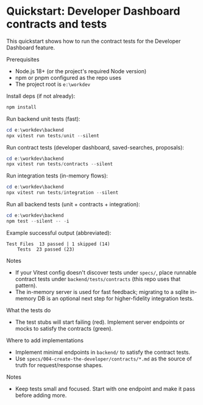 # Quickstart: Developer Dashboard contracts and tests

This quickstart shows how to run the contract tests for the Developer Dashboard feature.

Prerequisites
- Node.js 18+ (or the project's required Node version)
- npm or pnpm configured as the repo uses
- The project root is `e:\workdev`

Install deps (if not already):
```powershell
npm install
```

Run backend unit tests (fast):
```powershell
cd e:\workdev\backend
npx vitest run tests/unit --silent
```

Run contract tests (developer dashboard, saved-searches, proposals):
```powershell
cd e:\workdev\backend
npx vitest run tests/contracts --silent
```

Run integration tests (in-memory flows):
```powershell
cd e:\workdev\backend
npx vitest run tests/integration --silent
```

Run all backend tests (unit + contracts + integration):
```powershell
cd e:\workdev\backend
npm test --silent -- -i
```

Example successful output (abbreviated):

```
Test Files  13 passed | 1 skipped (14)
	Tests  23 passed (23)
```

Notes
- If your Vitest config doesn't discover tests under `specs/`, place runnable contract tests under `backend/tests/contracts` (this repo uses that pattern).
- The in-memory server is used for fast feedback; migrating to a sqlite in-memory DB is an optional next step for higher-fidelity integration tests.

What the tests do
- The test stubs will start failing (red). Implement server endpoints or mocks to satisfy the contracts (green).

Where to add implementations
- Implement minimal endpoints in `backend/` to satisfy the contract tests.
- Use `specs/004-create-the-developer/contracts/*.md` as the source of truth for request/response shapes.

Notes
- Keep tests small and focused. Start with one endpoint and make it pass before adding more.
